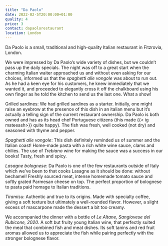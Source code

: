 ```yaml
---
title: "Da Paolo"
date: 2022-02-5T20:00:00+01:00
quality: 4
price: 3
contact: dapaolorestaurant
location: London
---
```


Da Paolo is a small, traditional and high-quality Italian restaurant in Fitzrovia, London. 

<!--more-->

We were impressed by Da Paolo’s wide variety of dishes, but we couldn’t pass up the daily specials. The night was off to a great start when the charming Italian waiter approached us and without even asking for our choices, informed us that the *spaghetti alle vongole* was about to run out. As he had a keen eye for his customers, he knew immediately that we wanted it, and proceeded to elegantly cross it off the chalkboard using his own finger as he told the kitchen to send us the last one. What a show! 

Grilled sardines: We had grilled sardines as a starter. Initially, one might raise an eyebrow at the presence of this dish in an italian menu but it’s actually a telling sign of the current restaurant ownership. Da Paolo is both owned and has as its head chef Portuguese citizens (this made {{< ig mateeash>}} quite happy). The fish was fresh, well cooked (not dry) and seasoned with thyme and pepper. 

*Spaghetti alle vongole*: This dish definitely reminded us of summer and the Italian coast! Home-made pasta with a rich white wine sauce, clams and chilies. The use of *Trebiano* wine for making the sauce was a success in our books! Tasty, fresh and spicy. 

*Lasagne bolognese*: Da Paolo is one of the few restaurants outside of Italy which we’ve been to that cooks Lasagne as it should be done: without bechamel! Freshly sourced meat, intense homemade tomato sauce and softly grated Parmesan cheese on top. The perfect proportion of bolognese to pasta paid homage to Italian traditions. 

*Tiramisu*: Authentic and true to its origins. Made with specialty coffee, giving a soft texture but ultimately a well-rounded flavor. However, a slight excess of mascarpone made the dessert a bit too creamy. 

We accompanied the dinner with a bottle of *Le Altane, Sangiovese del Rubicone, 2020*. A soft but fruity young Italian wine, that perfectly suited the meal that combined fish and meat dishes. Its soft tanins and red fruit aromas allowed us to appreciate the fish while pairing perfectly with the stronger bolognese flavor.

